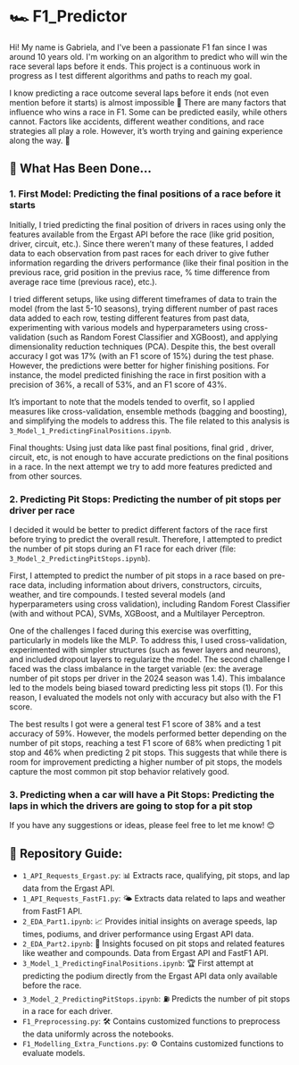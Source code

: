 # 🏎️ F1_Predictor

Hi! My name is Gabriela, and I've been a passionate F1 fan since I was around 10 years old. I'm working on an algorithm to predict who will win the race several laps before it ends. This project is a continuous work in progress as I test different algorithms and paths to reach my goal.

I know predicting a race outcome several laps before it ends (not even mention before it starts) is almost impossible 🥲 There are many factors that influence who wins a race in F1. Some can be predicted easily, while others cannot. Factors like accidents, different weather conditions, and race strategies all play a role. However, it’s worth trying and gaining experience along the way. 💪

## 🚀 What Has Been Done...

### 1. **First Model: Predicting the final positions of a race before it starts**
   
   Initially, I tried predicting the final position of drivers in races using only the features available from the Ergast API before the race (like grid position, driver, circuit, etc.). Since there weren’t many of these features, I added data to each observation from past races for each driver to give futher information regarding the drivers performance (like their final position in the previous race, grid position in the previus race, % time difference from average race time (previous race), etc.).
   
   I tried different setups, like using different timeframes of data to train the model (from the last 5-10 seasons), trying different number of past races data added to each row, testing different features from past data, experimenting with various models and hyperparameters using cross-validation (such as Random Forest Classifier and XGBoost), and applying dimensionality reduction techniques (PCA). Despite this, the best overall accuracy I got was 17% (with an F1 score of 15%) during the test phase. However, the predictions were better for higher finishing positions. For instance, the model predicted finishing the race in first position with a precision of 36%, a recall of 53%, and an F1 score of 43%.
   
   It’s important to note that the models tended to overfit, so I applied measures like cross-validation, ensemble methods (bagging and boosting), and simplifying the models to address this. The file related to this analysis is `3_Model_1_PredictingFinalPositions.ipynb`.

   Final thoughts: Using just data like past final positions, final grid , driver, circuit, etc, is not enough to have accurate predictions on the final positions in a race. In the next attempt we try to add more features predicted and from other sources.

### 2. **Predicting Pit Stops: Predicting the number of pit stops per driver per race**

   I decided it would be better to predict different factors of the race first before trying to predict the overall result. Therefore, I attempted to predict the number of pit stops during an F1 race for each driver (file: `3_Model_2_PredictingPitStops.ipynb`).
   
   First, I attempted to predict the number of pit stops in a race based on pre-race data, including information about drivers, constructors, circuits, weather, and tire compounds. I tested several models (and hyperparameters using cross validation), including Random Forest Classifier (with and without PCA), SVMs, XGBoost, and a Multilayer Perceptron.

   One of the challenges I faced during this exercise was overfitting, particularly in models like the MLP. To address this, I used cross-validation, experimented with simpler structures (such as fewer layers and neurons), and included dropout layers to regularize the model. The second challenge I faced was the class imbalance in the target variable (ex: the average number of pit stops per driver in the 2024 season was 1.4). This imbalance led to the models being biased toward predicting less pit stops (1). For this reason, I evaluated the models not only with accuracy but also with the F1 score.

   The best results I got were a general test F1 score of 38% and a test accuracy of 59%. However, the models performed better depending on the number of pit stops, reaching a test F1 score of 68% when predicting 1 pit stop and 46% when predicting 2 pit stops. This suggests that while there is room for improvement predicting a higher number of pit stops, the models capture the most common pit stop behavior relatively good.

### 3. **Predicting when a car will have a Pit Stops: Predicting the laps in which the drivers are going to stop for a pit stop**
   
If you have any suggestions or ideas, please feel free to let me know! 😊

## 📂 Repository Guide:

- `1_API_Requests_Ergast.py`: 📊 Extracts race, qualifying, pit stops, and lap data from the Ergast API.
- `1_API_Requests_FastF1.py`: 🌤️ Extracts data related to laps and weather from FastF1 API.
- `2_EDA_Part1.ipynb`: 📈 Provides initial insights on average speeds, lap times, podiums, and driver performance using Ergast API data.
- `2_EDA_Part2.ipynb`: 🛞 Insights focused on pit stops and related features like weather and compounds. Data from Ergast API and FastF1 API.
- `3_Model_1_PredictingFinalPositions.ipynb`: 🏆 First attempt at predicting the podium directly from the Ergast API data only available before the race.
- `3_Model_2_PredictingPitStops.ipynb`: ⛽ Predicts the number of pit stops in a race for each driver.
- `F1_Preprocessing.py`: 🛠️ Contains customized functions to preprocess the data uniformly across the notebooks.
- `F1_Modelling_Extra_Functions.py`: ⚙️ Contains customized functions to evaluate models.


